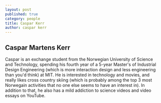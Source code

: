 ```yaml
---
layout: post
published: true
category: people
title: Caspar Kerr
author: caspar kerr
---
```

## Caspar Martens Kerr

Caspar is an exchange student from the Norwegian University of Science and Technology, spending his fourth year of a 5-year Master's of Industrial Design Engineering (which is more interaction design and less engineering than you'd think) at MIT. He is interested in technology and movies, and really likes cross country skiing (which is probably among the top 3 most Norwegain activities that no one else seems to have an interest in). In addition to that, he also has a mild addiction to science videos and video essays on YouTube.